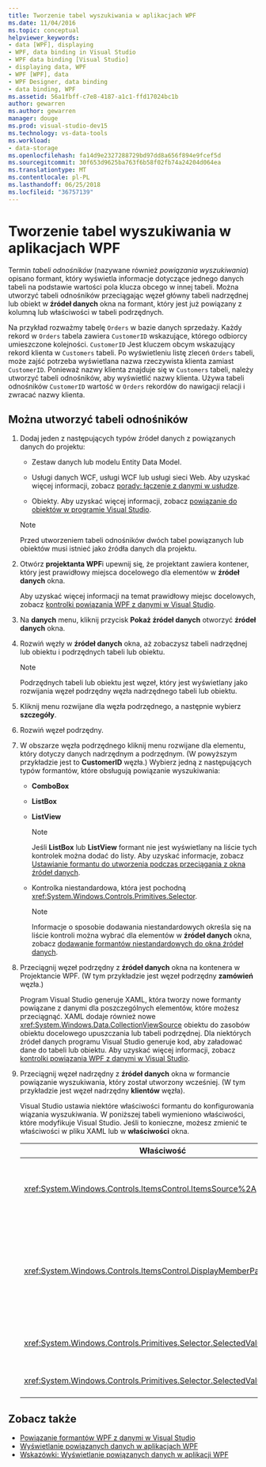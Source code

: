 ```yaml
---
title: Tworzenie tabel wyszukiwania w aplikacjach WPF
ms.date: 11/04/2016
ms.topic: conceptual
helpviewer_keywords:
- data [WPF], displaying
- WPF, data binding in Visual Studio
- WPF data binding [Visual Studio]
- displaying data, WPF
- WPF [WPF], data
- WPF Designer, data binding
- data binding, WPF
ms.assetid: 56a1fbff-c7e8-4187-a1c1-ffd17024bc1b
author: gewarren
ms.author: gewarren
manager: douge
ms.prod: visual-studio-dev15
ms.technology: vs-data-tools
ms.workload:
- data-storage
ms.openlocfilehash: fa14d9e2327288729bd97dd8a656f894e9fcef5d
ms.sourcegitcommit: 30f653d9625ba763f6b58f02fb74a24204d064ea
ms.translationtype: MT
ms.contentlocale: pl-PL
ms.lasthandoff: 06/25/2018
ms.locfileid: "36757139"
---
```

# <a name="create-lookup-tables-in-wpf-applications"></a>Tworzenie tabel wyszukiwania w aplikacjach WPF
Termin *tabeli odnośników* (nazywane również *powiązania wyszukiwania*) opisano formant, który wyświetla informacje dotyczące jednego danych tabeli na podstawie wartości pola klucza obcego w innej tabeli. Można utworzyć tabeli odnośników przeciągając węzeł główny tabeli nadrzędnej lub obiekt w **źródeł danych** okna na formant, który jest już powiązany z kolumną lub właściwości w tabeli podrzędnych.

Na przykład rozważmy tabelę `Orders` w bazie danych sprzedaży. Każdy rekord w `Orders` tabela zawiera `CustomerID` wskazujące, którego odbiorcy umieszczone kolejności. `CustomerID` Jest kluczem obcym wskazujący rekord klienta w `Customers` tabeli. Po wyświetleniu listę zleceń `Orders` tabeli, może zajść potrzeba wyświetlana nazwa rzeczywista klienta zamiast `CustomerID`. Ponieważ nazwy klienta znajduje się w `Customers` tabeli, należy utworzyć tabeli odnośników, aby wyświetlić nazwy klienta. Używa tabeli odnośników `CustomerID` wartość w `Orders` rekordów do nawigacji relacji i zwracać nazwy klienta.

## <a name="to-create-a-lookup-table"></a>Można utworzyć tabeli odnośników

1.  Dodaj jeden z następujących typów źródeł danych z powiązanych danych do projektu:

    -   Zestaw danych lub modelu Entity Data Model.

    -   Usługi danych WCF, usługi WCF lub usługi sieci Web. Aby uzyskać więcej informacji, zobacz [porady: łączenie z danymi w usłudze](../data-tools/how-to-connect-to-data-in-a-service.md).

    -   Obiekty. Aby uzyskać więcej informacji, zobacz [powiązanie do obiektów w programie Visual Studio](bind-objects-in-visual-studio.md).

    > [!NOTE]
    >  Przed utworzeniem tabeli odnośników dwóch tabel powiązanych lub obiektów musi istnieć jako źródła danych dla projektu.

2.  Otwórz **projektanta WPF**i upewnij się, że projektant zawiera kontener, który jest prawidłowy miejsca docelowego dla elementów w **źródeł danych** okna.

     Aby uzyskać więcej informacji na temat prawidłowy miejsc docelowych, zobacz [kontrolki powiązania WPF z danymi w Visual Studio](../data-tools/bind-wpf-controls-to-data-in-visual-studio.md).

3.  Na **danych** menu, kliknij przycisk **Pokaż źródeł danych** otworzyć **źródeł danych** okna.

4.  Rozwiń węzły w **źródeł danych** okna, aż zobaczysz tabeli nadrzędnej lub obiektu i podrzędnych tabeli lub obiektu.

    > [!NOTE]
    >  Podrzędnych tabeli lub obiektu jest węzeł, który jest wyświetlany jako rozwijania węzeł podrzędny węzła nadrzędnego tabeli lub obiektu.

5.  Kliknij menu rozwijane dla węzła podrzędnego, a następnie wybierz **szczegóły**.

6.  Rozwiń węzeł podrzędny.

7.  W obszarze węzła podrzędnego kliknij menu rozwijane dla elementu, który dotyczy danych nadrzędnym a podrzędnym. (W powyższym przykładzie jest to **CustomerID** węzła.) Wybierz jedną z następujących typów formantów, które obsługują powiązanie wyszukiwania:

    -   **ComboBox**

    -   **ListBox**

    -   **ListView**

        > [!NOTE]
        >  Jeśli **ListBox** lub **ListView** formant nie jest wyświetlany na liście tych kontrolek można dodać do listy. Aby uzyskać informacje, zobacz [Ustawianie formantu do utworzenia podczas przeciągania z okna źródeł danych](../data-tools/set-the-control-to-be-created-when-dragging-from-the-data-sources-window.md).

    -   Kontrolka niestandardowa, która jest pochodną <xref:System.Windows.Controls.Primitives.Selector>.

        > [!NOTE]
        >  Informacje o sposobie dodawania niestandardowych określa się na liście kontroli można wybrać dla elementów w **źródeł danych** okna, zobacz [dodawanie formantów niestandardowych do okna źródeł danych](../data-tools/add-custom-controls-to-the-data-sources-window.md).

8.  Przeciągnij węzeł podrzędny z **źródeł danych** okna na kontenera w Projektancie WPF. (W tym przykładzie jest węzeł podrzędny **zamówień** węzła.)

     Program Visual Studio generuje XAML, która tworzy nowe formanty powiązane z danymi dla poszczególnych elementów, które możesz przeciągnąć. XAML dodaje również nowe <xref:System.Windows.Data.CollectionViewSource> obiektu do zasobów obiektu docelowego upuszczania lub tabeli podrzędnej. Dla niektórych źródeł danych programu Visual Studio generuje kod, aby załadować dane do tabeli lub obiektu. Aby uzyskać więcej informacji, zobacz [kontrolki powiązania WPF z danymi w Visual Studio](../data-tools/bind-wpf-controls-to-data-in-visual-studio.md).

9. Przeciągnij węzeł nadrzędny z **źródeł danych** okna w formancie powiązanie wyszukiwania, który został utworzony wcześniej. (W tym przykładzie jest węzeł nadrzędny **klientów** węzła).

     Visual Studio ustawia niektóre właściwości formantu do konfigurowania wiązania wyszukiwania. W poniższej tabeli wymieniono właściwości, które modyfikuje Visual Studio. Jeśli to konieczne, możesz zmienić te właściwości w pliku XAML lub w **właściwości** okna.

    |Właściwość|Wyjaśnienie ustawienia|
    |--------------|----------------------------|
    |<xref:System.Windows.Controls.ItemsControl.ItemsSource%2A>|Ta właściwość określa powiązania, który jest używany do pobierania danych, który jest wyświetlany w formancie lub kolekcji. Visual Studio ustawia tę właściwość na <xref:System.Windows.Data.CollectionViewSource> danych nadrzędnej przeciągnąć do formantu.|
    |<xref:System.Windows.Controls.ItemsControl.DisplayMemberPath%2A>|Ta właściwość określa ścieżkę elementu danych, który jest wyświetlany w formancie. Visual Studio ustawia tę właściwość na pierwszej kolumny lub właściwości w danych nadrzędnej po klucz podstawowy, który ma typ danych ciągu.<br /><br /> Jeśli chcesz wyświetlić innej kolumny lub właściwości w danych nadrzędnej, należy zmienić tej właściwości na ścieżkę inną właściwość.|
    |<xref:System.Windows.Controls.Primitives.Selector.SelectedValue%2A>|Visual Studio wiąże tej właściwości do kolumny lub właściwości danych podrzędne, które przeciągnąć do projektanta. Jest to klucz obcy danych nadrzędnej.|
    |<xref:System.Windows.Controls.Primitives.Selector.SelectedValuePath%2A>|Visual Studio ustawia tę właściwość na ścieżce kolumny lub właściwość danych podrzędne, które jest kluczem obcym danych nadrzędnej.|

## <a name="see-also"></a>Zobacz także

- [Powiązanie formantów WPF z danymi w Visual Studio](../data-tools/bind-wpf-controls-to-data-in-visual-studio.md)
- [Wyświetlanie powiązanych danych w aplikacjach WPF](../data-tools/display-related-data-in-wpf-applications.md)
- [Wskazówki: Wyświetlanie powiązanych danych w aplikacji WPF](../data-tools/display-related-data-in-wpf-applications.md)